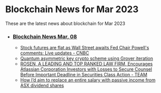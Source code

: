 # Blockchain News for Mar 2023
These are the latest news about blockchain for Mar 2023
- ### [Blockchain News Mar, 08](./08)
    - [Stock futures are flat as Wall Street awaits Fed Chair Powell's comments: Live updates - CNBC](https://consent.google.com/ml?continue=https://news.google.com/rss/articles/CBMiRGh0dHBzOi8vd3d3LmNuYmMuY29tLzIwMjMvMDMvMDYvc3RvY2stbWFya2V0LXRvZGF5LWxpdmUtdXBkYXRlcy5odG1s0gFIaHR0cHM6Ly93d3cuY25iYy5jb20vYW1wLzIwMjMvMDMvMDYvc3RvY2stbWFya2V0LXRvZGF5LWxpdmUtdXBkYXRlcy5odG1s?oc%3D5&gl=FR&hl=en-US&pc=n&src=1) 
    - [Quantum asymmetric key crypto scheme using Grover iteration](https://www.nature.com/articles/s41598-023-30860-0) 
    - [ROSEN, A LEADING AND TOP RANKED LAW FIRM, Encourages Atlassian Corporation Investors with Losses to Secure Counsel Before Important Deadline in Securities Class Action - TEAM](https://www.prnewswire.com/news-releases/rosen-a-leading-and-top-ranked-law-firm-encourages-atlassian-corporation-investors-with-losses-to-secure-counsel-before-important-deadline-in-securities-class-action--team-301763644.html) 
    - [How I’d aim to replace an entire salary with passive income from ASX dividend shares](https://www.fool.com.au/?p=1538561) 
